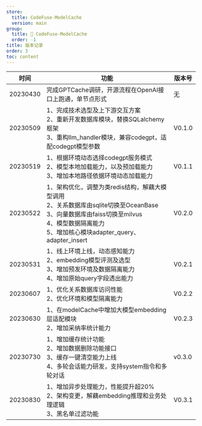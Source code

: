 ```yaml
---
store:
  title: CodeFuse-ModelCache
  version: main
group:
  title: 🌱 CodeFuse-ModelCache
  order: -1
title: 版本记录
order: 3
toc: content
---
```


| 时间	|功能	|版本号|
| ----- | ------ | ----- |
| 20230430|	完成GPTCache调研，开源流程在OpenAI接口上跑通，单节点形式	|无|
| 20230509|	1、完成技术选型及上下游交互方案<br>2、重新开发数据库模块，替换SQLalchemy框架<br>3、重构llm_handler模块，兼容codegpt，适配codegpt模型参数|	V0.1.0|
| 20230519|	1、根据环境动态选择codegpt服务模式<br>2、模型本地加载能力，以及预加载能力<br>3、增加本地路径依据环境动态加载能力|	V0.1.1|
| 20230522|	1、架构优化，调整为类redis结构，解藕大模型调用<br>2、关系数据库由sqlite切换至OceanBase<br>3、向量数据库由faiss切换至milvus<br>4、模型数据隔离能力<br>5、增加核心模块adapter_query、adapter_insert	|V0.2.0|
| 20230531|	1、线上环境上线，动态感知能力<br>2、embedding模型评测及选型<br>3、增加预发环境及数据隔离能力<br>4、增加原始query字段透出能力|	V0.2.1|
| 20230607|	1、优化关系数据库访问性能<br>2、优化环境和模型隔离能力|	V0.2.2|
| 20230630|	1、在modelCache中增加大模型embedding层适配模块<br>2、增加采纳率统计能力	|V0.2.3|
| 20230730|	1、增加缓存统计功能<br>2、增加数据删除功能接口<br>3、缓存一键清空能力上线<br>4、多轮会话能力研发，支持system指令和多轮对话|	v0.3.0|
| 20230830| 1、增加异步处理能力，性能提升超20%<br>2、架构变更，解藕embedding推理和业务处理逻辑<br>3、黑名单过滤功能	|V0.3.1|
